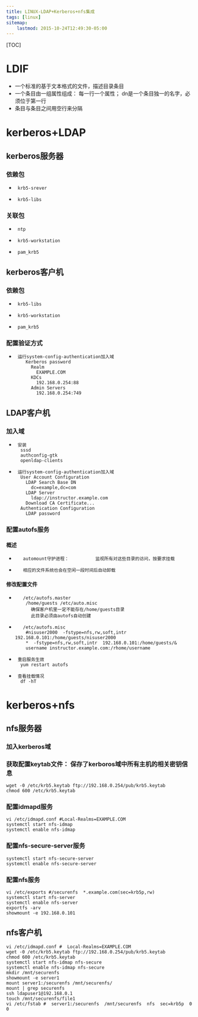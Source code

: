 ```yaml
---
title: LINUX-LDAP+Kerberos+nfs集成
tags: [linux]
sitemap:
    lastmod: 2015-10-24T12:49:30-05:00
---
```


[TOC]




LDIF
=====================================================================

*  一个标准的基于文本格式的文件，描述目录条目
*  一个条目由一组属性组成：    每一行一个属性；    dn是一个条目独一的名字，必须位于第一行
*  条目与条目之间用空行来分隔






kerberos+LDAP
=====================================================================

kerberos服务器
------------------------------------------

###    依赖包

*      krb5-srever
*      krb5-libs


###    关联包

*      ntp
*      krb5-workstation
*      pam_krb5



kerberos客户机
------------------------------------------

###    依赖包

*      krb5-libs
*      krb5-workstation
*      pam_krb5


###    配置验证方式

*      运行system-config-authentication加入域
          Kerberos password
            Realm
              EXAMPLE.COM
            KDCs
              192.168.0.254:88
            Admin Servers
              192.168.0.254:749



LDAP客户机
------------------------------------------

###    加入域

*      安装
        sssd
        authconfig-gtk
        openldap-clients
*      运行system-config-authentication加入域
        User Account Configuration
          LDAP Search Base DN
            dc=example,dc=com
          LDAP Server
            ldap://instructor.example.com
          Download CA Certificate...
        Authentication Configuration
          LDAP password


###    配置autofs服务

####      概述

*        automount守护进程：          监视所有对这些目录的访问，按要求挂载
*        相应的文件系统也会在空闲一段时间后自动卸载


####      修改配置文件

*        /etc/autofs.master
          /home/guests /etc/auto.misc
            确保客户机里一定不能存在/home/guests目录
            此目录必须由autofs自动创建
*        /etc/autofs.misc
          #nisuser2000  -fstype=nfs,rw,soft,intr  192.168.0.101:/home/guests/nisuser2000
          *  -fstype=nfs,rw,soft,intr  192.168.0.101:/home/guests/&
          username instructor.example.com:/rhome/username
*      重启服务生效
        yum restart autofs
*      查看挂载情况
        df -hT






kerberos+nfs
=====================================================================

nfs服务器
------------------------------------------

###    加入kerberos域


###    获取配置keytab文件：      保存了kerboros域中所有主机的相关密钥信息

```shell
wget -0 /etc/krb5.keytab ftp://192.168.0.254/pub/krb5.keytab
chmod 600 /etc/krb5.keytab
```


###    配置idmapd服务

```shell
vi /etc/idmapd.conf #Local-Realms=EXAMPLE.COM
systemctl start nfs-idmap
systemctl enable nfs-idmap
```


###    配置nfs-secure-server服务

```shell
systemctl start nfs-secure-server
systemctl enable nfs-secure-server
```


###    配置nfs服务

```shell
vi /etc/exports #/securenfs  *.example.com(sec=krb5p,rw)
systemctl start nfs-server
systemctl enable nfs-server
exportfs -arv
showmount -e 192.168.0.101
```



nfs客户机
------------------------------------------

```shell
vi /etc/idmapd.conf #  Local-Realms=EXAMPLE.COM
wget -0 /etc/krb5.keytab ftp://192.168.0.254/pub/krb5.keytab
chmod 600 /etc/krb5.keytab
systemctl start nfs-idmap nfs-secure
systemctl enable nfs-idmap nfs-secure
mkdir /mnt/securenfs
showmount -e server1
mount server1:/securenfs /mnt/securenfs/
mount | grep securenfs
ssh ldapuser1@192.168.0.1
touch /mnt/securenfs/file1
vi /etc/fstab #  server1:/securenfs  /mnt/securenfs  nfs  sec=krb5p  0 0
```